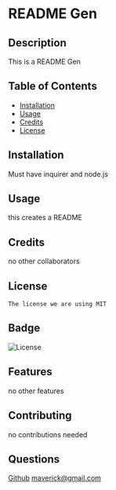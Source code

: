 # README Gen

  ## Description 

  This is a README Gen

  ## Table of Contents 

  * [Installation](#installation)
  * [Usage](#usage)
  * [Credits](#credits)
  * [License](#license)

  ## Installation

  Must have inquirer and node.js


  ## Usage

  this creates a README


  ## Credits 

  no other collaborators



  ## License
    
    The license we are using MIT

  ## Badge

  ![License](https://img.shields.io/badge/License-MIT-blue.svg)

  ## Features

  no other features

  ## Contributing

  no contributions needed

  ## Questions

  [Github](https://github.com/Mavhub)
  maverick@gmail.com

